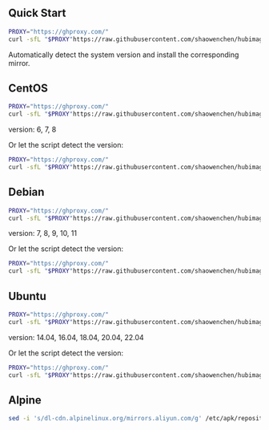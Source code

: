 ## Quick Start

```bash
PROXY="https://ghproxy.com/"
curl -sfL "$PROXY"https://raw.githubusercontent.com/shaowenchen/hubimage/main/mirror/get.sh | sh -
```

Automatically detect the system version and install the corresponding mirror.

## CentOS

```bash
PROXY="https://ghproxy.com/"
curl -sfL "$PROXY"https://raw.githubusercontent.com/shaowenchen/hubimage/main/mirror/centos/get.sh | VERSION=7 sh -
```

version: 6, 7, 8

Or let the script detect the version:

```bash
PROXY="https://ghproxy.com/"
curl -sfL "$PROXY"https://raw.githubusercontent.com/shaowenchen/hubimage/main/mirror/centos/get.sh | sh -
```

## Debian

```bash
PROXY="https://ghproxy.com/"
curl -sfL "$PROXY"https://raw.githubusercontent.com/shaowenchen/hubimage/main/mirror/debian/get.sh | VERSION=8 sh -
```

version: 7, 8, 9, 10, 11

Or let the script detect the version:

```bash
PROXY="https://ghproxy.com/"
curl -sfL "$PROXY"https://raw.githubusercontent.com/shaowenchen/hubimage/main/mirror/debian/get.sh | sh -
```

## Ubuntu

```bash
PROXY="https://ghproxy.com/"
curl -sfL "$PROXY"https://raw.githubusercontent.com/shaowenchen/hubimage/main/mirror/ubuntu/get.sh | VERSION=22.04 sh -
```

version: 14.04, 16.04, 18.04, 20.04, 22.04

Or let the script detect the version:

```bash
PROXY="https://ghproxy.com/"
curl -sfL "$PROXY"https://raw.githubusercontent.com/shaowenchen/hubimage/main/mirror/ubuntu/get.sh | sh -
```

## Alpine

```bash
sed -i 's/dl-cdn.alpinelinux.org/mirrors.aliyun.com/g' /etc/apk/repositories
```
